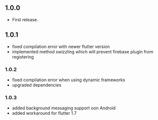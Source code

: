 ## 1.0.0

* First release.

## 1.0.1

* fixed compilation error with newer flutter version
* implemented method swizzling which will prevent firebase plugin from registering

### 1.0.2
* fixed compilation error when using dynamic frameworks
* upgraded dependencies

### 1.0.3
* added background messaging support oon Android
* added workaround for flutter 1.7

